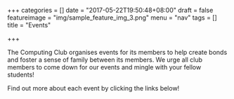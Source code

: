 +++
categories = []
date = "2017-05-22T19:50:48+08:00"
draft = false
featureimage = "img/sample_feature_img_3.png"
menu = "nav"
tags = []
title = "Events"

+++

The Computing Club organises events for its members to help create bonds and foster a sense of family between its members. We urge all club members to come down for our events and mingle with your fellow students!

Find out more about each event by clicking the links below!
